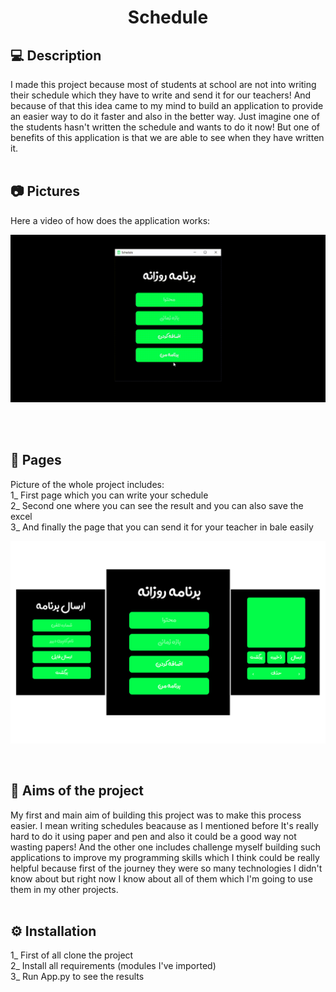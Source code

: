<h1 align="center">
    Schedule
</h1>

## 💻 Description<br>
I made this project because most of students at school are not into writing their schedule which they have to write and send it for our teachers! And because of that this idea came to my mind to build an application to provide an easier way to do it faster and also in the better way. Just imagine one of the students hasn't written the schedule and wants to do it now! But one of benefits of this application is that we are able to see when they have written it.
<br>
<br>

## 📷 Pictures<br>
Here a video of how does the application works:
<br>
<p align="center">
    <img src="https://github.com/AryaAshouri/Schedule/blob/master/Sources/Video.gif">
</p>
<br>
<br>

## 📄 Pages<br>
Picture of the whole project includes:<br>
1_ First page which you can write your schedule<br>
2_ Second one where you can see the result and you can also save the excel<br>
3_ And finally the page that you can send it for your teacher in bale easily<br>
<p align="center">
    <img src="https://github.com/AryaAshouri/Schedule/blob/master/Sources/Final.png">
</p>
<br>

## 🎯 Aims of the project
My first and main aim of building this project was to make this process easier. I mean writing schedules beacause as I mentioned before It's really hard to do it using paper and pen and also it could be a good way not wasting papers! And the other one includes challenge myself building such applications to improve my programming skills which I think could be really helpful because first of the journey they were so many technologies I didn't know about but right now I know about all of them which I'm going to use them in my other projects.
<br>
<br>

## ⚙️ Installation<br>
1_ First of all clone the project<br>
2_ Install all requirements (modules I've imported)<br>
3_ Run App.py to see the results<br>
<br>
